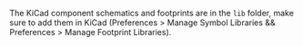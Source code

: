 The KiCad component schematics and footprints are in the `lib` folder, make sure to add them in KiCad (Preferences > Manage Symbol Libraries && Preferences > Manage Footprint Libraries).
